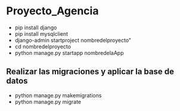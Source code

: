# Proyecto_Agencia
- pip install django
- pip install mysqlclient
- django-admin startproject nombredelproyecto"
- cd nombredelproyecto
- python manage.py startapp nombredelaApp
## Realizar las migraciones y aplicar la base de datos
- python manage.py makemigrations
- python manage.py migrate
